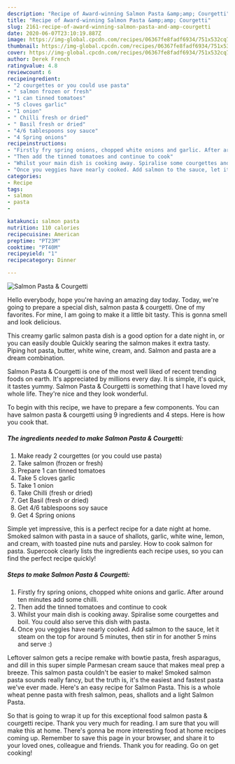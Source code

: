 ```yaml
---
description: "Recipe of Award-winning Salmon Pasta &amp;amp; Courgetti"
title: "Recipe of Award-winning Salmon Pasta &amp;amp; Courgetti"
slug: 2161-recipe-of-award-winning-salmon-pasta-and-amp-courgetti
date: 2020-06-07T23:10:19.887Z
image: https://img-global.cpcdn.com/recipes/06367fe8fadf6934/751x532cq70/salmon-pasta-courgetti-recipe-main-photo.jpg
thumbnail: https://img-global.cpcdn.com/recipes/06367fe8fadf6934/751x532cq70/salmon-pasta-courgetti-recipe-main-photo.jpg
cover: https://img-global.cpcdn.com/recipes/06367fe8fadf6934/751x532cq70/salmon-pasta-courgetti-recipe-main-photo.jpg
author: Derek French
ratingvalue: 4.8
reviewcount: 6
recipeingredient:
- "2 courgettes or you could use pasta"
- " salmon frozen or fresh"
- "1 can tinned tomatoes"
- "5 cloves garlic"
- "1 onion"
- " Chilli fresh or dried"
- " Basil fresh or dried"
- "4/6 tablespoons soy sauce"
- "4 Spring onions"
recipeinstructions:
- "Firstly fry spring onions, chopped white onions and garlic. After around ten minutes add some chilli."
- "Then add the tinned tomatoes and continue to cook"
- "Whilst your main dish is cooking away. Spiralise some courgettes and boil. You could also serve this dish with pasta."
- "Once you veggies have nearly cooked. Add salmon to the sauce, let it steam on the top for around 5 minutes, then stir in for another 5 mins and serve :)"
categories:
- Recipe
tags:
- salmon
- pasta
- 

katakunci: salmon pasta  
nutrition: 110 calories
recipecuisine: American
preptime: "PT23M"
cooktime: "PT40M"
recipeyield: "1"
recipecategory: Dinner

---
```



![Salmon Pasta &amp; Courgetti](https://img-global.cpcdn.com/recipes/06367fe8fadf6934/751x532cq70/salmon-pasta-courgetti-recipe-main-photo.jpg)

Hello everybody, hope you're having an amazing day today. Today, we're going to prepare a special dish, salmon pasta &amp; courgetti. One of my favorites. For mine, I am going to make it a little bit tasty. This is gonna smell and look delicious.

This creamy garlic salmon pasta dish is a good option for a date night in, or you can easily double Quickly searing the salmon makes it extra tasty. Piping hot pasta, butter, white wine, cream, and. Salmon and pasta are a dream combination.

Salmon Pasta &amp; Courgetti is one of the most well liked of recent trending foods on earth. It's appreciated by millions every day. It is simple, it's quick, it tastes yummy. Salmon Pasta &amp; Courgetti is something that I have loved my whole life. They're nice and they look wonderful.


To begin with this recipe, we have to prepare a few components. You can have salmon pasta &amp; courgetti using 9 ingredients and 4 steps. Here is how you cook that.

<!--inarticleads1-->

##### The ingredients needed to make Salmon Pasta &amp; Courgetti:

1. Make ready 2 courgettes (or you could use pasta)
1. Take  salmon (frozen or fresh)
1. Prepare 1 can tinned tomatoes
1. Take 5 cloves garlic
1. Take 1 onion
1. Take  Chilli (fresh or dried)
1. Get  Basil (fresh or dried)
1. Get 4/6 tablespoons soy sauce
1. Get 4 Spring onions


Simple yet impressive, this is a perfect recipe for a date night at home. Smoked salmon with pasta in a sauce of shallots, garlic, white wine, lemon, and cream, with toasted pine nuts and parsley. How to cook salmon for pasta. Supercook clearly lists the ingredients each recipe uses, so you can find the perfect recipe quickly! 

<!--inarticleads2-->

##### Steps to make Salmon Pasta &amp; Courgetti:

1. Firstly fry spring onions, chopped white onions and garlic. After around ten minutes add some chilli.
1. Then add the tinned tomatoes and continue to cook
1. Whilst your main dish is cooking away. Spiralise some courgettes and boil. You could also serve this dish with pasta.
1. Once you veggies have nearly cooked. Add salmon to the sauce, let it steam on the top for around 5 minutes, then stir in for another 5 mins and serve :)


Leftover salmon gets a recipe remake with bowtie pasta, fresh asparagus, and dill in this super simple Parmesan cream sauce that makes meal prep a breeze. This salmon pasta couldn&#39;t be easier to make! Smoked salmon pasta sounds really fancy, but the truth is, it&#39;s the easiest and fastest pasta we&#39;ve ever made. Here&#39;s an easy recipe for Salmon Pasta. This is a whole wheat penne pasta with fresh salmon, peas, shallots and a light Salmon Pasta. 

So that is going to wrap it up for this exceptional food salmon pasta &amp; courgetti recipe. Thank you very much for reading. I am sure that you will make this at home. There's gonna be more interesting food at home recipes coming up. Remember to save this page in your browser, and share it to your loved ones, colleague and friends. Thank you for reading. Go on get cooking!
